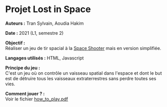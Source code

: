 # Projet Lost in Space

**Auteurs :** Tran Sylvain, Aoudia Hakim

**Date :** 2021 (L1, semestre 2)

**Objectif :**  
Réaliser un jeu de tir spacial à la [Space Shooter](https://apps.apple.com/fr/app/galaxy-attack-space-shooter/id1225548580) mais en version simplifiée.

**Langages utilisés :** HTML, Javascript

**Principe du jeu :**  
C'est un jeu où on contrôle un vaisseau spatial dans l'espace et dont le but est de détruire tous les vaisseaux extraterrestres sans perdre toutes ses vies.

**Comment jouer ? :**  
Voir le fichier [how_to_play.pdf](https://github.com/syltran/lost-in-space/blob/master/how_to_play.pdf)